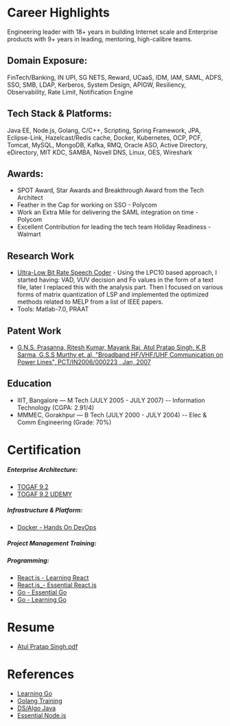 # Career Highlights
Engineering leader with 18+ years in building Internet scale and Enterprise products with 9+ years in leading, mentoring, high-calibre teams.

## Domain Exposure: 
FinTech/Banking, IN UPI, SG NETS, Reward, UCaaS, IDM, IAM, SAML, ADFS, SSO, SMB, LDAP, Kerberos, System  Design, APIGW, Resiliency, Observability, Rate Limit, Notification Engine

## Tech Stack & Platforms: 
Java EE, Node.js, Golang, C/C++, Scripting, Spring Framework, JPA, Eclipse-Link,  Hazelcast/Redis cache, Docker, Kubernetes, OCP, PCF, Tomcat, MySQL, MongoDB, Kafka, RMQ, Oracle ASO, Active Directory, eDirectory, MIT KDC, SAMBA, Novell DNS, Linux, OES, Wireshark

## Awards:
* SPOT Award, Star Awards and Breakthrough Award from the Tech Architect
* Feather in the Cap for working on SSO - Polycom
* Work an Extra Mile for delivering the SAML integration on time - Polycom 
* Excellent Contribution for leading the tech team Holiday Readiness -  Walmart

## Research Work
* [Ultra-Low Bit Rate Speech Coder](https://docs.google.com/fileview?id=0B577MBCqiegpMzdhYTcyMmMtMzcwNS00MTU1LTk2YmItYWQ2NWViY2NhODg0&hl=en&authkey=CJ2i1ZcF) - Using the LPC10 based approach, I started having: VAD, VUV decision and Fo values in the form of a text file, later I replaced this with the analysis part. Then I focused on various forms of matrix quantization of LSP and implemented the optimized methods related to MELP from a list of IEEE papers.
* Tools: Matlab-7.0, PRAAT

## Patent Work
* [G.N.S. Prasanna, Ritesh Kumar, Mayank Raj,  Atul Pratap Singh, K.R Sarma, G.S.S Murthy et. al, "Broadband  HF/VHF/UHF Communication on Power Lines", PCT/IN2006/000223 , Jan, 2007](https://docs.google.com/fileview?id=0B577MBCqiegpNjBmN2E2ZmMtYTA3OS00ZWNkLWExYTgtOWM1ZWU4N2RhMzJm&hl=en&authkey=CJzh3akG)

## Education
* IIIT, Bangalore — M Tech (JULY 2005 - JULY 2007) -- Information Technology (CGPA: 2.91/4)
* MMMEC, Gorakhpur — B Tech (JULY 2000 - JULY 2004) -- Elec & Comm Engineering (Grade: 70%)

# Certification
##### Enterprise Architecture:
* [TOGAF 9.2](certificates/TOGAF_9_2_Certification.pdf)
* [TOGAF 9.2 UDEMY](certificates/TOGAF_9_2_Udemy.pdf)

##### Infrastructure & Platform: 
* [Docker - Hands On DevOps](certificates/Docker_Cert_Udemy.pdf)

##### Project Management Training: 

##### Programming:
* [React.js - Learning React](certificates/Certificate_Of_Completion_Learning_React.js.pdf)
* [React.js_- Essential React.js](certificates/Certificate_Of_Completion_React.js_Essential_Training.pdf)
* [Go - Essential Go](certificates/Certificate_Of_Completion_Go_Essential_Training.pdf)
* [Go - Learning Go](certificates/Certificate_Of_Completion_Learning_Go.pdf) 


# Resume
* [Atul Pratap Singh.pdf](resume/Atul_Singh.pdf)


# References
* [Learning Go](https://github.com/apsingh12/LearningGo)
* [Golang Training](https://github.com/apsingh12/GolangTraining)
* [DS/Algo Java](https://github.com/mission-peace/interview/tree/master/src/com/interview)
* [Essential Node.js](https://github.com/apsingh12/essential-nodejs)
